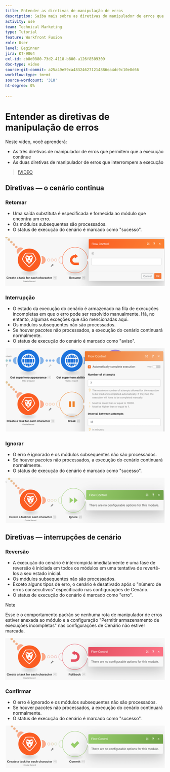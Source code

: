 ```yaml
---
title: Entender as diretivas de manipulação de erros
description: Saiba mais sobre as diretivas do manipulador de erros que permitem que a execução continue e aquelas que interrompem a execução, em [!DNL Adobe Workfront Fusion].
activity: use
team: Technical Marketing
type: Tutorial
feature: Workfront Fusion
role: User
level: Beginner
jira: KT-9064
exl-id: cb8d0880-73d2-4118-b800-a126f8509309
doc-type: video
source-git-commit: a25a49e59ca483246271214886ea4dc9c10e8d66
workflow-type: tm+mt
source-wordcount: '318'
ht-degree: 0%

---
```


# Entender as diretivas de manipulação de erros

Neste vídeo, você aprenderá:

* As três diretivas de manipulador de erros que permitem que a execução continue
* As duas diretivas de manipulador de erros que interrompem a execução

>[!VIDEO](https://video.tv.adobe.com/v/335305/?quality=12&learn=on)

## Diretivas — o cenário continua

### Retomar

* Uma saída substituta é especificada e fornecida ao módulo que encontra um erro.
* Os módulos subsequentes são processados.
* O status de execução do cenário é marcado como &quot;sucesso&quot;.

![Uma imagem de uma diretiva Retomar](assets/troubleshooting-and-error-handling-2.png)

### Interrupção

* O estado da execução do cenário é armazenado na fila de execuções incompletas em que o erro pode ser resolvido manualmente. Há, no entanto, algumas exceções que são mencionadas aqui.
* Os módulos subsequentes não são processados.
* Se houver pacotes não processados, a execução do cenário continuará normalmente.
* O status de execução do cenário é marcado como &quot;aviso&quot;.

![Uma imagem de uma diretiva de Interrupção](assets/troubleshooting-and-error-handling-3.png)

### Ignorar

* O erro é ignorado e os módulos subsequentes não são processados.
* Se houver pacotes não processados, a execução do cenário continuará normalmente.
* O status de execução do cenário é marcado como &quot;sucesso&quot;.

![Uma imagem de uma diretiva Ignore](assets/troubleshooting-and-error-handling-4.png)

## Diretivas — interrupções de cenário

### Reversão

* A execução do cenário é interrompida imediatamente e uma fase de reversão é iniciada em todos os módulos em uma tentativa de revertê-los a seu estado inicial.
* Os módulos subsequentes não são processados.
* Exceto alguns tipos de erro, o cenário é desativado após o &quot;número de erros consecutivos&quot; especificado nas configurações de Cenário.
* O status de execução do cenário é marcado como &quot;erro&quot;.

>[!NOTE]
>
>Esse é o comportamento padrão se nenhuma rota de manipulador de erros estiver anexada ao módulo e a configuração &quot;Permitir armazenamento de execuções incompletas&quot; nas configurações de Cenário não estiver marcada.

![Uma imagem de uma diretiva de reversão](assets/troubleshooting-and-error-handling-5.png)

### Confirmar

* O erro é ignorado e os módulos subsequentes não são processados.
* Se houver pacotes não processados, a execução do cenário continuará normalmente.
* O status de execução do cenário é marcado como &quot;sucesso&quot;.

![Uma imagem de uma diretiva de submissão](assets/troubleshooting-and-error-handling-6.png)
